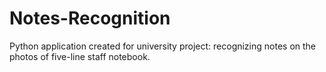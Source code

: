 # Notes-Recognition

Python application created for university project: recognizing notes on the photos of five-line staff notebook.
